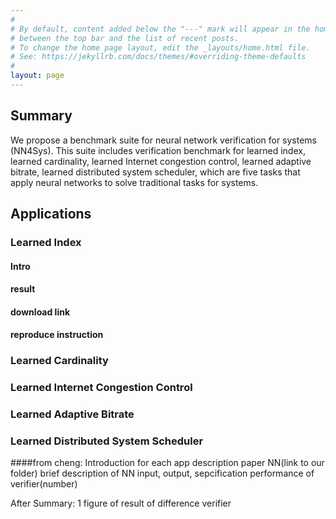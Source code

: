 ```yaml
---
#
# By default, content added below the "---" mark will appear in the home page
# between the top bar and the list of recent posts.
# To change the home page layout, edit the _layouts/home.html file.
# See: https://jekyllrb.com/docs/themes/#overriding-theme-defaults
#
layout: page
---
```

## Summary​
We propose a benchmark suite for neural network verification for systems (NN4Sys). This suite includes verification benchmark for learned index, learned cardinality, learned Internet congestion control, learned adaptive bitrate, learned distributed system scheduler, which are five tasks that apply neural networks to solve traditional tasks for systems.




<!-- 
<style>
    .collapsible {
        background-color: #f1f1f1;
        color: #444;
        cursor: pointer;
        padding: 10px;
        width: 100%;
        border: none;
        text-align: left;
        outline: none;
        font-size: 16px;
    }

    .active, .collapsible:hover {
        background-color: #ccc;
    }

    .content {
        padding: 0 18px;
        display: none;
        overflow: hidden;
        background-color: #f9f9f9;
    }
</style>

<h2>Collapsible Section Example</h2>

<button class="collapsible">Section 1</button>
<div class="content">
    <p>This is the content of section 1. You can add any text, images, or other HTML elements here.</p>
    <p>This is the content of section 1. You can add any text, images, or other HTML elements here.</p>
    <p>This is the content of section 1. You can add any text, images, or other HTML elements here.</p>
    <p>This is the content of section 1. You can add any text, images, or other HTML elements here.</p>
</div>

<button class="collapsible">Section 2</button>
<div class="content">
    <p>This is the content of section 2. Similar to the first one, it expands when you click on it.</p>
</div>

<script>
    var coll = document.getElementsByClassName("collapsible");
    console.log("Collapsible buttons found:", coll.length); // Check if buttons are detected

    for (var i = 0; i < coll.length; i++) {
        coll[i].addEventListener("click", function() {
            this.classList.toggle("active");
            var content = this.nextElementSibling;

            console.log("Content element:", content); // Check if content is detected

            if (content.style.display === "block") {
                content.style.display = "none";
            } else {
                content.style.display = "block";
            }
        });
    }
</script> -->





## Application​s
### Learned Index
#### Intro
#### result
#### download link
#### reproduce instruction
### Learned Cardinality
### Learned Internet Congestion Control
### Learned Adaptive Bitrate
### Learned Distributed System Scheduler


####from cheng:
Introduction for each app
description
paper
NN(link to our folder)
brief description of NN
input, output, sepcification
performance of verifier(number)

After Summary: 1 figure of result of difference verifier




